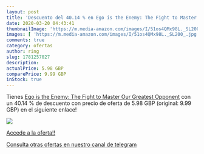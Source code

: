 ```yaml
---
layout: post
title: 'Descuento del 40.14 % en Ego is the Enemy: The Fight to Master Ou'
date: 2020-03-20 04:43:41
thumbnailImage: 'https://m.media-amazon.com/images/I/51os4QMx98L._SL200_.jpg'
images: [ 'https://m.media-amazon.com/images/I/51os4QMx98L._SL200_.jpg' ]
comments: true
category: ofertas
author: ring
slug: 1781257027
description:
actualPrice: 5.98 GBP
comparePrice: 9.99 GBP
inStock: true
---
```


Tienes [Ego is the Enemy: The Fight to Master Our Greatest Opponent](https://www.amazon.co.uk/dp/1781257027/?tag=redken01-21) con un 40.14 % de descuento con precio de oferta de 5.98 GBP (original: 9.99 GBP) en el siguiente enlace!

[![](https://m.media-amazon.com/images/I/51os4QMx98L._SL200_.jpg)](https://www.amazon.co.uk/dp/1781257027/?tag=redken01-21)

[Accede a la oferta!!](https://www.amazon.co.uk/dp/1781257027/?tag=redken01-21)

[Consulta otras ofertas en nuestro canal de telegram](https://t.me/s/ofertas25)
